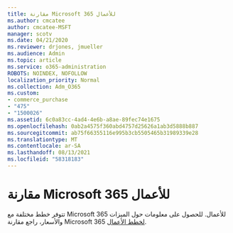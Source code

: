 ```yaml
---
title: مقارنة Microsoft 365 للأعمال
ms.author: cmcatee
author: cmcatee-MSFT
manager: scotv
ms.date: 04/21/2020
ms.reviewer: drjones, jmueller
ms.audience: Admin
ms.topic: article
ms.service: o365-administration
ROBOTS: NOINDEX, NOFOLLOW
localization_priority: Normal
ms.collection: Adm_O365
ms.custom:
- commerce_purchase
- "475"
- "1500026"
ms.assetid: 6c0a83cc-4ad4-4e6b-a8ae-89fec74e1675
ms.openlocfilehash: 0ab2a4575f360abd4757d25626a1ab3d5888b887
ms.sourcegitcommit: ab75f66355116e995b3cb5505465b31989339e28
ms.translationtype: MT
ms.contentlocale: ar-SA
ms.lasthandoff: 08/13/2021
ms.locfileid: "58318183"
---
```

# <a name="compare-microsoft-365-for-business"></a>مقارنة Microsoft 365 للأعمال

تتوفر خطط مختلفة مع Microsoft 365 للأعمال. للحصول على معلومات حول الميزات والأسعار، راجع مقارنة Microsoft 365 [لخطط الأعمال](https://www.microsoft.com/microsoft-365/business/compare-all-microsoft-365-business-products).  